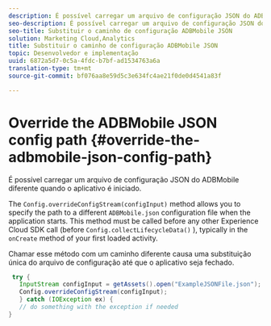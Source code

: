 ```yaml
---
description: É possível carregar um arquivo de configuração JSON do ADBMobile diferente quando o aplicativo é iniciado.
seo-description: É possível carregar um arquivo de configuração JSON do ADBMobile diferente quando o aplicativo é iniciado.
seo-title: Substituir o caminho de configuração ADBMobile JSON
solution: Marketing Cloud,Analytics
title: Substituir o caminho de configuração ADBMobile JSON
topic: Desenvolvedor e implementação
uuid: 6872a5d7-0c5a-4fdc-b7bf-ad1534763a6a
translation-type: tm+mt
source-git-commit: bf076aa8e59d5c3e634fc4ae21f0de0d4541a83f

---
```



# Override the ADBMobile JSON config path {#override-the-adbmobile-json-config-path}

É possível carregar um arquivo de configuração JSON do ADBMobile diferente quando o aplicativo é iniciado.

The `Config.overrideConfigStream(configInput)` method allows you to specify the path to a different `ADBMobile.json` configuration file when the application starts. This method must be called before any other Experience Cloud SDK call (before `Config.collectLifecycleData()` ), typically in the `onCreate` method of your first loaded activity.

Chamar esse método com um caminho diferente causa uma substituição única do arquivo de configuração até que o aplicativo seja fechado.

```java
 try { 
   InputStream configInput = getAssets().open("ExampleJSONFile.json"); 
   Config.overrideConfigStream(configInput); 
   } catch (IOException ex) { 
   // do something with the exception if needed 
}
```


